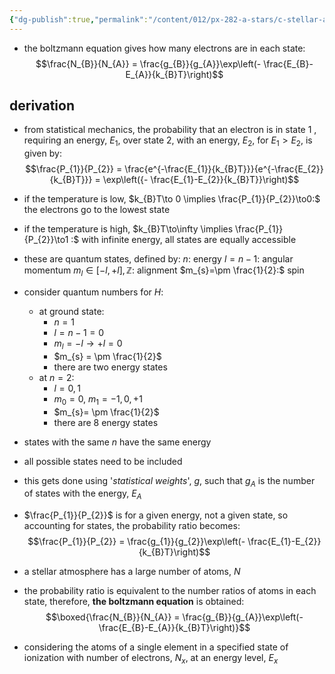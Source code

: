 ```yaml
---
{"dg-publish":true,"permalink":"/content/012/px-282-a-stars/c-stellar-atmosphere/c1-4-boltzmann-saha/px-282-c2a-the-boltzmann-equation/","noteIcon":"1","created":"2024-11-25T10:50:32.000+00:00","updated":"2024-11-28T18:02:49.122+00:00"}
---
```


- the boltzmann equation gives how many electrons are in each state: 
$$\frac{N_{B}}{N_{A}} = \frac{g_{B}}{g_{A}}\exp\left(- \frac{E_{B}-E_{A}}{k_{B}T}\right)$$
## derivation
- from statistical mechanics, the probability that an electron is in state 1 , requiring an energy, $E_{1}$, over state 2, with an energy, $E_{2}$, for $E_{1}>E_{2}$, is given by: 
$$\frac{P_{1}}{P_{2}} = \frac{e^{-\frac{E_{1}}{k_{B}T}}}{e^{-\frac{E_{2}}{k_{B}T}}} = \exp\left({- \frac{E_{1}-E_{2}}{k_{B}T}}\right)$$
- if the temperature is low, $k_{B}T\to 0 \implies \frac{P_{1}}{P_{2}}\to0:$ the electrons go to the lowest state
- if the temperature is high, $k_{B}T\to\infty \implies \frac{P_{1}}{P_{2}}\to1 :$ with infinite energy, all states are equally accessible
- these are quantum states, defined by:
	$n:$ energy
	$l=n-1:$ angular momentum
	$m_{l}\in[-l,+l],\mathbb{Z}:$ alignment
	$m_{s}=\pm \frac{1}{2}:$ spin

- consider quantum numbers for $H:$
	- at ground state: 
		- $n=1$
		- $l = n-1 = 0$
		- $m_{l} = -l\to+l = 0$
		- $m_{s} = \pm \frac{1}{2}$
		- there are two energy states
	- at $n=2:$
		- $l= 0,1$
		- $m_{0}=0$, $m_{1}=-1,0,+1$
		- $m_{s}= \pm \frac{1}{2}$
		- there are 8 energy states

- states with the same $n$ have the same energy
- all possible states need to be included
- this gets done using '*statistical weights*', $g$, such that $g_{A}$ is the  number of states with the energy, $E_{A}$
- $\frac{P_{1}}{P_{2}}$ is for a given energy, not a given state, so accounting for states, the probability ratio becomes: 
$$\frac{P_{1}}{P_{2}} = \frac{g_{1}}{g_{2}}\exp\left(- \frac{E_{1}-E_{2}}{k_{B}T}\right)$$
- a stellar atmosphere has a large number of atoms, $N$
- the probability ratio is equivalent to the number ratios of atoms in each state, therefore, **the boltzmann equation** is obtained: 
$$\boxed{\frac{N_{B}}{N_{A}} = \frac{g_{B}}{g_{A}}\exp\left(- \frac{E_{B}-E_{A}}{k_{B}T}\right)}$$
- considering the atoms of a single element in a specified state of ionization with number of electrons, $N_x$, at an energy level, $E_x$
